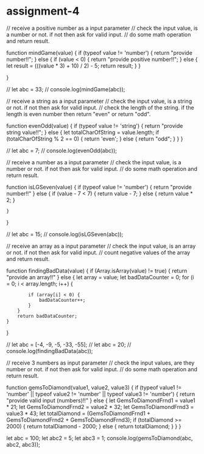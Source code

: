 # assignment-4

// receive a positive number as a input parameter 
// check the input value, is a number or not. if not then ask for valid input. 
// do some math operation and return result.

function mindGame(value) {
    if (typeof value != 'number') {
        return "provide number!!";
    }
    else {
        if (value < 0) {
            return "provide positive number!!";
        }
        else {
            let result = (((value * 3) + 10) / 2) - 5;
            return result;
        }
    }

}

// let abc = 33;
// console.log(mindGame(abc));

// receive a string as a input parameter 
// check the input value, is a string or not. if not then ask for valid input. 
// check the length of the string. if the length is even number then return "even" or return "odd".

function evenOdd(value) {
    if (typeof value != 'string') {
        return "provide string value!!";
    }
    else {
        let totalCharOfString = value.length;
        if (totalCharOfString % 2 == 0) {
            return 'even';
        }
        else {
            return "odd";
        }
    }
}


// let abc = 7;
// console.log(evenOdd(abc));

// receive a number as a input parameter 
// check the input value, is a number or not. if not then ask for valid input. 
// do some math operation and return result.

function isLGSeven(value) {
    if (typeof value != 'number') {
        return "provide number!!"
    }
    else {
        if (value - 7 < 7) {
            return value - 7;
        }
        else {
            return value * 2;
        }

    }
}


// let abc = 15;
// console.log(isLGSeven(abc));

// receive an array as a input parameter 
// check the input value, is an array or not. if not then ask for valid input. 
// count negative values of the array and return result.

function findingBadData(value) {
    if (Array.isArray(value) != true) {
        return "provide an array!!"
    }
    else {
        let array = value;
        let badDataCounter = 0;
        for (i = 0; i < array.length; i++) {

            if (array[i] < 0) {
                badDataCounter++;
            }
        }
        return badDataCounter;
    }
}


// let abc = [-4, -9, -5, -33, -55];
// let abc = 20;
// console.log(findingBadData(abc));


// receive 3 numbers as input parameter 
// check the input values, are they number or not. if not then ask for valid input. 
// do some math operation and return result.

function gemsToDiamond(value1, value2, value3) {
    if (typeof value1 != 'number' || typeof value2 != 'number' || typeof value3 != 'number') {
        return "provide valid input (numbers)!!"
    }
    else {
        let GemsToDiamondFrnd1 = value1 * 21;
        let GemsToDiamondFrnd2 = value2 * 32;
        let GemsToDiamondFrnd3 = value3 * 43;
        let totalDiamond = (GemsToDiamondFrnd1 + GemsToDiamondFrnd2 + GemsToDiamondFrnd3);
        if (totalDiamond >= 2000) {
            return totalDiamond - 2000;
        }
        else {
            return totalDiamond;
        }
    }
}

let abc = 100;
let abc2 = 5;
let abc3 = 1;
console.log(gemsToDiamond(abc, abc2, abc3));
